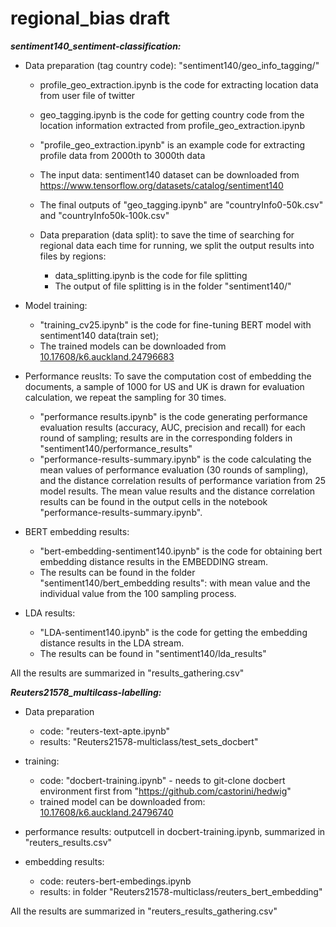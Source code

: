 # regional_bias draft
***sentiment140_sentiment-classification:***
* Data preparation (tag country code): "sentiment140/geo_info_tagging/"
    - profile_geo_extraction.ipynb is the code for extracting location data from user file of twitter
    - geo_tagging.ipynb is the code for getting country code from the location information extracted from profile_geo_extraction.ipynb
    - "profile_geo_extraction.ipynb" is an example code for extracting profile data from 2000th to 3000th data
    - The input data: sentiment140 dataset can be downloaded from https://www.tensorflow.org/datasets/catalog/sentiment140
    - The final outputs of "geo_tagging.ipynb" are "countryInfo0-50k.csv" and "countryInfo50k-100k.csv"
  
    - Data preparation (data split): to save the time of searching for regional data each time for running, we split the output results into files by regions:
        - data_splitting.ipynb is the code for file splitting
        - The output of file splitting is in the folder "sentiment140/"
* Model training:
    - "training_cv25.ipynb" is the code for fine-tuning BERT model with sentiment140 data(train set); 
    - The trained models can be downloaded from [10.17608/k6.auckland.24796683](https://figshare.com/s/d9969dc08e74aa6d2d75)

* Performance reuslts: To save the computation cost of embedding the documents, a sample of 1000 for US and UK is drawn for evaluation calculation, we repeat the sampling for 30 times.
    - "performance results.ipynb" is the code generating performance evaluation results (accuracy, AUC, precision and recall) for each round of sampling; results are in the corresponding folders in "sentiment140/performance_results"  
    - "performance-results-summary.ipynb" is the code calculating the mean values of performance evaluation (30 rounds of sampling), and the distance correlation results of performance variation from 25 model results.
    The mean value results and the distance correlation results can be found in the output cells in the notebook "performance-results-summary.ipynb".

* BERT embedding results:
    - "bert-embedding-sentiment140.ipynb" is the code for obtaining bert embedding distance results in the EMBEDDING stream.
    - The results can be found in the folder "sentiment140/bert_embedding results": with mean value and the individual value from the 100 sampling process.
  
* LDA results:
    - "LDA-sentiment140.ipynb" is the code for getting the embedding distance results in the LDA stream.
    - The results can be found in  "sentiment140/lda_results"

All the results are summarized in "results_gathering.csv"

***Reuters21578_multilcass-labelling:***
* Data preparation
    - code: "reuters-text-apte.ipynb" 
    - results: "Reuters21578-multiclass/test_sets_docbert"
  
* training:
    - code: "docbert-training.ipynb" - needs to git-clone docbert environment first from "https://github.com/castorini/hedwig"
    - trained model can be downloaded from: [10.17608/k6.auckland.24796740](https://figshare.com/s/2931d233563bec680722)
    
* performance results: outputcell in docbert-training.ipynb, summarized in "reuters_results.csv"
* embedding results:
    - code: reuters-bert-embedings.ipynb
    - results: in folder "Reuters21578-multiclass/reuters_bert_embedding"
  
All the results are summarized in "reuters_results_gathering.csv"

  
  
